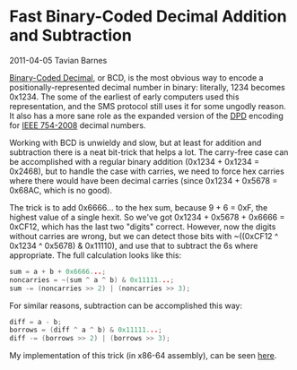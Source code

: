 # Fast Binary-Coded Decimal Addition and Subtraction

<div class="infobar">
    <i class="fa fa-clock-o" aria-hidden="true"></i> 2011-04-05
    <i class="fa fa-user" aria-hidden="true"></i> Tavian Barnes
</div>


[Binary-Coded Decimal], or BCD, is the most obvious way to encode a positionally-represented decimal number in binary: literally, 1234 becomes 0x1234.
The some of the earliest of early computers used this representation, and the SMS protocol still uses it for some ungodly reason.
It also has a more sane role as the expanded version of the [DPD] encoding for [IEEE 754-2008] decimal numbers.

[Binary-Coded Decimal]: http://en.wikipedia.org/wiki/Binary-coded_decimal
[DPD]: http://en.wikipedia.org/wiki/Densely_packed_decimal
[IEEE 754-2008]: http://en.wikipedia.org/wiki/IEEE_754-2008

Working with BCD is unwieldy and slow, but at least for addition and subtraction there is a neat bit-trick that helps a lot.
The carry-free case can be accomplished with a regular binary addition (0x1234 + 0x1234 = 0x2468), but to handle the case with carries, we need to force hex carries where there would have been decimal carries (since 0x1234 + 0x5678 = 0x68AC, which is no good).

The trick is to add 0x6666... to the hex sum, because 9 + 6 = 0xF, the highest value of a single hexit.
So we've got 0x1234 + 0x5678 + 0x6666 = 0xCF12, which has the last two "digits" correct.
However, now the digits without carries are wrong, but we can detect those bits with ~((0xCF12 ^ 0x1234 ^ 0x5678) & 0x11110), and use that to subtract the 6s where appropriate.
The full calculation looks like this:

```c
sum = a + b + 0x6666...;
noncarries = ~(sum ^ a ^ b) & 0x11111...;
sum -= (noncarries >> 2) | (noncarries >> 3);
```

For similar reasons, subtraction can be accomplished this way:

```c
diff = a - b;
borrows = (diff ^ a ^ b) & 0x11111...;
diff -= (borrows >> 2) | (borrows >> 3);
```

My implementation of this trick (in x86-64 assembly), can be seen [here].

[here]: https://github.com/tavianator/fpfd/blob/039d98f7ab3a2eef7f390641bf700a6092eef853/libfpfd-dpd/x86_64/addsub-x86_64.s#L110
